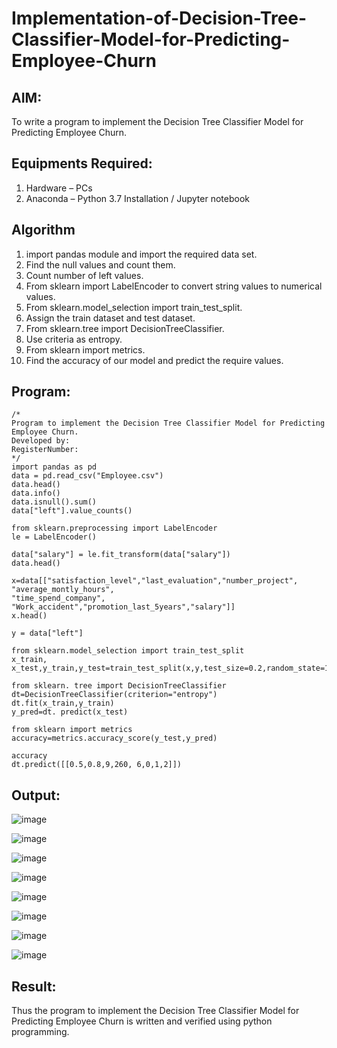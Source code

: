 # Implementation-of-Decision-Tree-Classifier-Model-for-Predicting-Employee-Churn

## AIM:
To write a program to implement the Decision Tree Classifier Model for Predicting Employee Churn.

## Equipments Required:
1. Hardware – PCs
2. Anaconda – Python 3.7 Installation / Jupyter notebook

## Algorithm
1. import pandas module and import the required data set.
2. Find the null values and count them.
3. Count number of left values.
4. From sklearn import LabelEncoder to convert string values to numerical values.
5. From sklearn.model_selection import train_test_split.
6. Assign the train dataset and test dataset.
7. From sklearn.tree import DecisionTreeClassifier.
8. Use criteria as entropy.
9. From sklearn import metrics.
10. Find the accuracy of our model and predict the require values.

## Program:
```
/*
Program to implement the Decision Tree Classifier Model for Predicting Employee Churn.
Developed by: 
RegisterNumber:  
*/
import pandas as pd
data = pd.read_csv("Employee.csv")
data.head()
data.info()
data.isnull().sum()
data["left"].value_counts()

from sklearn.preprocessing import LabelEncoder
le = LabelEncoder()

data["salary"] = le.fit_transform(data["salary"])
data.head()

x=data[["satisfaction_level","last_evaluation","number_project", "average_montly_hours",
"time_spend_company", "Work_accident","promotion_last_5years","salary"]]
x.head()

y = data["left"]

from sklearn.model_selection import train_test_split
x_train, x_test,y_train,y_test=train_test_split(x,y,test_size=0.2,random_state=100)

from sklearn. tree import DecisionTreeClassifier
dt=DecisionTreeClassifier(criterion="entropy")
dt.fit(x_train,y_train)
y_pred=dt. predict(x_test)

from sklearn import metrics
accuracy=metrics.accuracy_score(y_test,y_pred)

accuracy
dt.predict([[0.5,0.8,9,260, 6,0,1,2]])
```

## Output:
![image](https://github.com/user-attachments/assets/0179761c-3914-4970-976e-057ebc197792)


![image](https://github.com/user-attachments/assets/29bc0242-d22e-4240-ba18-6cf62c705c99)


![image](https://github.com/user-attachments/assets/aec366fa-6b9c-4d42-a729-75bd357dac91)


![image](https://github.com/user-attachments/assets/78309b36-7a1e-409b-9420-2b876f932f1e)

![image](https://github.com/user-attachments/assets/35aadfdb-9d11-40a2-bed8-4bf3cf319219)


![image](https://github.com/user-attachments/assets/f056ae6c-d62f-4dd9-96b0-c935cf9cd265)

![image](https://github.com/user-attachments/assets/61d5bf98-7b35-4219-88a5-a730128c2c23)


![image](https://github.com/user-attachments/assets/bd4a74e9-1321-4b7c-b980-4177e2da85d8)


## Result:
Thus the program to implement the  Decision Tree Classifier Model for Predicting Employee Churn is written and verified using python programming.
